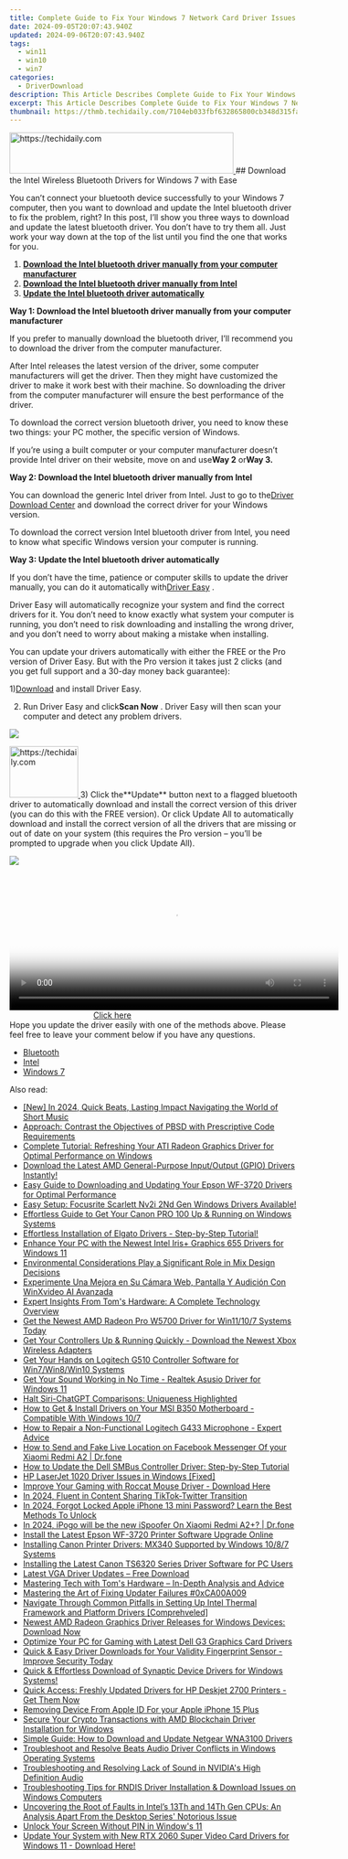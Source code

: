 ```yaml
---
title: Complete Guide to Fix Your Windows 7 Network Card Driver Issues
date: 2024-09-05T20:07:43.940Z
updated: 2024-09-06T20:07:43.940Z
tags:
  - win11
  - win10
  - win7
categories:
  - DriverDownload
description: This Article Describes Complete Guide to Fix Your Windows 7 Network Card Driver Issues
excerpt: This Article Describes Complete Guide to Fix Your Windows 7 Network Card Driver Issues
thumbnail: https://thmb.techidaily.com/7104eb033fbf632865800cb348d315fa27012665cace64350a90155028571e6d.jpg
---
```


<!-- affiliate ads begin -->
<a href="https://aligracehair.sjv.io/c/5597632/2115919/19272" target="_top" id="2115919">
  <img src="//a.impactradius-go.com/display-ad/19272-2115919" border="0" alt="https://techidaily.com" width="392" height="72"/>
</a>
<img height="0" width="0" src="https://aligracehair.sjv.io/i/5597632/2115919/19272" style="position:absolute;visibility:hidden;" border="0" />
<!-- affiliate ads end -->
## Download the Intel Wireless Bluetooth Drivers for Windows 7 with Ease

You can’t connect your bluetooth device successfully to your Windows 7 computer, then you want to download and update the Intel bluetooth driver to fix the problem, right? In this post, I’ll show you three ways to download and update the latest bluetooth driver. You don’t have to try them all. Just work your way down at the top of the list until you find the one that works for you.  
  
1. [**Download the Intel bluetooth driver manually from your computer manufacturer**](https://tools.techidaily.com/drivereasy/download/)
2. [**Download the Intel bluetooth driver manually from Intel**](https://tools.techidaily.com/drivereasy/download/)
3. [**Update the Intel bluetooth driver automatically**](https://tools.techidaily.com/drivereasy/download/)
  
 **Way 1: Download the Intel bluetooth driver manually from your computer manufacturer**

 If you prefer to manually download the bluetooth driver, I’ll recommend you to download the driver from the computer manufacturer.  
  
 After Intel releases the latest version of the driver, some computer manufacturers will get the driver. Then they might have customized the driver to make it work best with their machine. So downloading the driver from the computer manufacturer will ensure the best performance of the driver.  
  
 To download the correct version bluetooth driver, you need to know these two things: your PC mother, the specific version of Windows.

 If you’re using a built computer or your computer manufacturer doesn’t provide Intel driver on their website, move on and use**Way 2** or**Way 3.**
  
**Way 2: Download the Intel bluetooth driver manually from Intel**

 You can download the generic Intel driver from Intel. Just to go to the[Driver Download Center](https://downloadcenter.intel.com/)  and download the correct driver for your Windows version.

 To download the correct version Intel bluetooth driver from Intel, you need to know what specific Windows version your computer is running.

**Way 3: Update the Intel bluetooth driver automatically**

 If you don’t have the time, patience or computer skills to update the driver manually, you can do it automatically with[Driver Easy](https://tools.techidaily.com/drivereasy/download/) **[](https://tools.techidaily.com/drivereasy/download/)**  .  
  
 Driver Easy will automatically recognize your system and find the correct drivers for it. You don’t need to know exactly what system your computer is running, you don’t need to risk downloading and installing the wrong driver, and you don’t need to worry about making a mistake when installing.

 You can update your drivers automatically with either the FREE or the Pro version of Driver Easy. But with the Pro version it takes just 2 clicks (and you get full support and a 30-day money back guarantee):  
  
 1)[Download](https://downloadcenter.intel.com/) and install Driver Easy.  
  
 2) Run Driver Easy and click**Scan Now** . Driver Easy will then scan your computer and detect any problem drivers.

![](https://images.drivereasy.com/wp-content/uploads/2018/03/img_5aa261ac3e22d.png)

<!-- affiliate ads begin -->
<a href="https://aligracehair.sjv.io/c/5597632/2135363/19272" target="_top" id="2135363">
  <img src="//a.impactradius-go.com/display-ad/19272-2135363" border="0" alt="https://techidaily.com" width="120" height="90"/>
</a>
<img height="0" width="0" src="https://aligracehair.sjv.io/i/5597632/2135363/19272" style="position:absolute;visibility:hidden;" border="0" />
<!-- affiliate ads end -->
 3) Click the**Update** button next to a flagged bluetooth driver to automatically download and install the correct version of this driver (you can do this with the FREE version). Or click Update All to automatically download and install the correct version of all the drivers that are missing or out of date on your system (this requires the Pro version – you’ll be prompted to upgrade when you click Update All).

![](https://images.drivereasy.com/wp-content/uploads/2018/03/img_5aa269aececb7.jpg)
  
<!-- affiliate ads begin -->
<span id="1983473">
					<video width="576" height="240" style="cursor:pointer"
           poster="//a.impactradius-go.com/display-clicktoplayimage/1983473.png"
           onclick="if(!this.playClicked){this.play();this.setAttribute('controls',true);this.playClicked=true;}">
	   <source src="//a.impactradius-go.com/display-ad/22993-1983473">
	   <img src="//a.impactradius-go.com/display-clicktoplayimage/1983473.png" style="border: none; height: 100%; width: 100%; object-fit: contain">
	</video>
	<div style="width:360px;text-align:center"><a href="javascript:window.open(decodeURIComponent('https%3A%2F%2Fhomestyler.sjv.io%2Fc%2F5597632%2F1983473%2F22993'), '_blank');void(0);">Click here</a></div>
</span>
<img height="0" width="0" src="https://imp.pxf.io/i/5597632/1983473/22993" style="position:absolute;visibility:hidden;" border="0" />
<!-- affiliate ads end -->
 Hope you update the driver easily with one of the methods above. Please feel free to leave your comment below if you have any questions.

* [Bluetooth](https://tools.techidaily.com/drivereasy/download/)
* [Intel](https://tools.techidaily.com/drivereasy/download/)
* [Windows 7](https://tools.techidaily.com/drivereasy/download/)

<ins class="adsbygoogle"
     style="display:block"
     data-ad-format="autorelaxed"
     data-ad-client="ca-pub-7571918770474297"
     data-ad-slot="1223367746"></ins>



<ins class="adsbygoogle"
     style="display:block"
     data-ad-client="ca-pub-7571918770474297"
     data-ad-slot="8358498916"
     data-ad-format="auto"
     data-full-width-responsive="true"></ins>

<span class="atpl-alsoreadstyle">Also read:</span>
<div><ul>
<li><a href="https://youtube-tips.techidaily.com/n-2024-quick-beats-lasting-impact-navigating-the-world-of-short-music/"><u>[New] In 2024, Quick Beats, Lasting Impact Navigating the World of Short Music</u></a></li>
<li><a href="https://hardware-updates.techidaily.com/approach-contrast-the-objectives-of-pbsd-with-prescriptive-code-requirements/"><u>Approach: Contrast the Objectives of PBSD with Prescriptive Code Requirements</u></a></li>
<li><a href="https://hardware-updates.techidaily.com/complete-tutorial-refreshing-your-ati-radeon-graphics-driver-for-optimal-performance-on-windows/"><u>Complete Tutorial: Refreshing Your ATI Radeon Graphics Driver for Optimal Performance on Windows</u></a></li>
<li><a href="https://hardware-updates.techidaily.com/download-the-latest-amd-general-purpose-inputoutput-gpio-drivers-instantly/"><u>Download the Latest AMD General-Purpose Input/Output (GPIO) Drivers Instantly!</u></a></li>
<li><a href="https://hardware-updates.techidaily.com/easy-guide-to-downloading-and-updating-your-epson-wf-3720-drivers-for-optimal-performance/"><u>Easy Guide to Downloading and Updating Your Epson WF-3720 Drivers for Optimal Performance</u></a></li>
<li><a href="https://hardware-updates.techidaily.com/easy-setup-focusrite-scarlett-nv2i-2nd-gen-windows-drivers-available/"><u>Easy Setup: Focusrite Scarlett Nv2i 2Nd Gen Windows Drivers Available!</u></a></li>
<li><a href="https://hardware-updates.techidaily.com/effortless-guide-to-get-your-canon-pro-100-up-and-running-on-windows-systems/"><u>Effortless Guide to Get Your Canon PRO 100 Up & Running on Windows Systems</u></a></li>
<li><a href="https://hardware-updates.techidaily.com/effortless-installation-of-elgato-drivers-step-by-step-tutorial/"><u>Effortless Installation of Elgato Drivers - Step-by-Step Tutorial!</u></a></li>
<li><a href="https://hardware-updates.techidaily.com/enhance-your-pc-with-the-newest-intel-irisplus-graphics-655-drivers-for-windows-11/"><u>Enhance Your PC with the Newest Intel Iris+ Graphics 655 Drivers for Windows 11</u></a></li>
<li><a href="https://hardware-updates.techidaily.com/environmental-considerations-play-a-significant-role-in-mix-design-decisions/"><u>Environmental Considerations Play a Significant Role in Mix Design Decisions</u></a></li>
<li><a href="https://discover-help.techidaily.com/experimente-una-mejora-en-su-camara-web-pantalla-y-audicion-con-winxvideo-ai-avanzada/"><u>Experimente Una Mejora en Su Cámara Web, Pantalla Y Audición Con WinXvideo AI Avanzada</u></a></li>
<li><a href="https://hardware-updates.techidaily.com/expert-insights-from-toms-hardware-a-complete-technology-overview/"><u>Expert Insights From Tom's Hardware: A Complete Technology Overview</u></a></li>
<li><a href="https://hardware-updates.techidaily.com/1722968274863-get-the-newest-amd-radeon-pro-w5700-driver-for-win11107-systems-today/"><u>Get the Newest AMD Radeon Pro W5700 Driver for Win11/10/7 Systems Today</u></a></li>
<li><a href="https://hardware-updates.techidaily.com/1722969667847-get-your-controllers-up-and-running-quickly-download-the-newest-xbox-wireless-adapters/"><u>Get Your Controllers Up & Running Quickly - Download the Newest Xbox Wireless Adapters</u></a></li>
<li><a href="https://hardware-updates.techidaily.com/get-your-hands-on-logitech-g510-controller-software-for-win7win8win10-systems/"><u>Get Your Hands on Logitech G510 Controller Software for Win7/Win8/Win10 Systems</u></a></li>
<li><a href="https://hardware-updates.techidaily.com/get-your-sound-working-in-no-time-realtek-asusio-driver-for-windows-11/"><u>Get Your Sound Working in No Time - Realtek Asusio Driver for Windows 11</u></a></li>
<li><a href="https://tech-haven.techidaily.com/halt-siri-chatgpt-comparisons-uniqueness-highlighted/"><u>Halt Siri-ChatGPT Comparisons: Uniqueness Highlighted</u></a></li>
<li><a href="https://hardware-updates.techidaily.com/how-to-get-and-install-drivers-on-your-msi-b350-motherboard-compatible-with-windows-107/"><u>How to Get & Install Drivers on Your MSI B350 Motherboard - Compatible With Windows 10/7</u></a></li>
<li><a href="https://hardware-updates.techidaily.com/how-to-repair-a-non-functional-logitech-g433-microphone-expert-advice/"><u>How to Repair a Non-Functional Logitech G433 Microphone - Expert Advice</u></a></li>
<li><a href="https://location-social.techidaily.com/how-to-send-and-fake-live-location-on-facebook-messenger-of-your-xiaomi-redmi-a2-drfone-by-drfone-virtual-android/"><u>How to Send and Fake Live Location on Facebook Messenger Of your Xiaomi Redmi A2 | Dr.fone</u></a></li>
<li><a href="https://hardware-updates.techidaily.com/how-to-update-the-dell-smbus-controller-driver-step-by-step-tutorial/"><u>How to Update the Dell SMBus Controller Driver: Step-by-Step Tutorial</u></a></li>
<li><a href="https://hardware-updates.techidaily.com/hp-laserjet-1020-driver-issues-in-windows-fixed/"><u>HP LaserJet 1020 Driver Issues in Windows [Fixed]</u></a></li>
<li><a href="https://hardware-updates.techidaily.com/improve-your-gaming-with-roccat-mouse-driver-download-here/"><u>Improve Your Gaming with Roccat Mouse Driver - Download Here</u></a></li>
<li><a href="https://twitter-videos.techidaily.com/in-2024-fluent-in-content-sharing-tiktok-twitter-transition/"><u>In 2024, Fluent in Content Sharing TikTok-Twitter Transition</u></a></li>
<li><a href="https://ios-unlock.techidaily.com/in-2024-forgot-locked-apple-iphone-13-mini-password-learn-the-best-methods-to-unlock-by-drfone-ios/"><u>In 2024, Forgot Locked Apple iPhone 13 mini Password? Learn the Best Methods To Unlock</u></a></li>
<li><a href="https://change-location.techidaily.com/in-2024-ipogo-will-be-the-new-ispoofer-on-xiaomi-redmi-a2plus-drfone-by-drfone-virtual-android/"><u>In 2024, iPogo will be the new iSpoofer On Xiaomi Redmi A2+? | Dr.fone</u></a></li>
<li><a href="https://hardware-updates.techidaily.com/install-the-latest-epson-wf-3720-printer-software-upgrade-online/"><u>Install the Latest Epson WF-3720 Printer Software Upgrade Online</u></a></li>
<li><a href="https://hardware-updates.techidaily.com/installing-canon-printer-drivers-mx340-supported-by-windows-1087-systems/"><u>Installing Canon Printer Drivers: MX340 Supported by Windows 10/8/7 Systems</u></a></li>
<li><a href="https://hardware-updates.techidaily.com/installing-the-latest-canon-ts6320-series-driver-software-for-pc-users/"><u>Installing the Latest Canon TS6320 Series Driver Software for PC Users</u></a></li>
<li><a href="https://hardware-updates.techidaily.com/latest-vga-driver-updates-free-download/"><u>Latest VGA Driver Updates – Free Download</u></a></li>
<li><a href="https://hardware-updates.techidaily.com/mastering-tech-with-toms-hardware-in-depth-analysis-and-advice/"><u>Mastering Tech with Tom's Hardware – In-Depth Analysis and Advice</u></a></li>
<li><a href="https://win11-tips.techidaily.com/mastering-the-art-of-fixing-updater-failures-0xca00a009/"><u>Mastering the Art of Fixing Updater Failures #0xCA00A009</u></a></li>
<li><a href="https://hardware-updates.techidaily.com/navigate-through-common-pitfalls-in-setting-up-intel-thermal-framework-and-platform-drivers-comprehveled/"><u>Navigate Through Common Pitfalls in Setting Up Intel Thermal Framework and Platform Drivers [Comprehveled]</u></a></li>
<li><a href="https://hardware-updates.techidaily.com/newest-amd-radeon-graphics-driver-releases-for-windows-devices-download-now/"><u>Newest AMD Radeon Graphics Driver Releases for Windows Devices: Download Now</u></a></li>
<li><a href="https://hardware-updates.techidaily.com/optimize-your-pc-for-gaming-with-latest-dell-g3-graphics-card-drivers/"><u>Optimize Your PC for Gaming with Latest Dell G3 Graphics Card Drivers</u></a></li>
<li><a href="https://hardware-updates.techidaily.com/quick-and-easy-driver-downloads-for-your-validity-fingerprint-sensor-improve-security-today/"><u>Quick & Easy Driver Downloads for Your Validity Fingerprint Sensor - Improve Security Today</u></a></li>
<li><a href="https://hardware-updates.techidaily.com/1722953786170-quick-and-effortless-download-of-synaptic-device-drivers-for-windows-systems/"><u>Quick & Effortless Download of Synaptic Device Drivers for Windows Systems!</u></a></li>
<li><a href="https://hardware-updates.techidaily.com/quick-access-freshly-updated-drivers-for-hp-deskjet-2700-printers-get-them-now/"><u>Quick Access: Freshly Updated Drivers for HP Deskjet 2700 Printers - Get Them Now</u></a></li>
<li><a href="https://apple-account.techidaily.com/removing-device-from-apple-id-for-your-apple-iphone-15-plus-by-drfone-ios/"><u>Removing Device From Apple ID For your Apple iPhone 15 Plus</u></a></li>
<li><a href="https://hardware-updates.techidaily.com/secure-your-crypto-transactions-with-amd-blockchain-driver-installation-for-windows/"><u>Secure Your Crypto Transactions with AMD Blockchain Driver Installation for Windows</u></a></li>
<li><a href="https://hardware-updates.techidaily.com/simple-guide-how-to-download-and-update-netgear-wna3100-drivers/"><u>Simple Guide: How to Download and Update Netgear WNA3100 Drivers</u></a></li>
<li><a href="https://hardware-updates.techidaily.com/troubleshoot-and-resolve-beats-audio-driver-conflicts-in-windows-operating-systems/"><u>Troubleshoot and Resolve Beats Audio Driver Conflicts in Windows Operating Systems</u></a></li>
<li><a href="https://sound-issues.techidaily.com/troubleshooting-and-resolving-lack-of-sound-in-nvidias-high-definition-audio/"><u>Troubleshooting and Resolving Lack of Sound in NVIDIA's High Definition Audio</u></a></li>
<li><a href="https://hardware-updates.techidaily.com/troubleshooting-tips-for-rndis-driver-installation-and-download-issues-on-windows-computers/"><u>Troubleshooting Tips for RNDIS Driver Installation & Download Issues on Windows Computers</u></a></li>
<li><a href="https://hardware-updates.techidaily.com/uncovering-the-root-of-faults-in-intels-13th-and-14th-gen-cpus-an-analysis-apart-from-the-desktop-series-notorious-issue/"><u>Uncovering the Root of Faults in Intel’s 13Th and 14Th Gen CPUs: An Analysis Apart From the Desktop Series' Notorious Issue</u></a></li>
<li><a href="https://windows11.techidaily.com/unlock-your-screen-without-pin-in-windows-11/"><u>Unlock Your Screen Without PIN in Window's 11</u></a></li>
<li><a href="https://hardware-updates.techidaily.com/1722973606612-update-your-system-with-new-rtx-2060-super-video-card-drivers-for-windows-11-download-here/"><u>Update Your System with New RTX 2060 Super Video Card Drivers for Windows 11 - Download Here!</u></a></li>
</ul></div>
